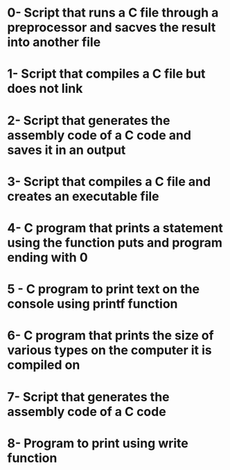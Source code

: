 # 0- Script that runs a C file through a preprocessor and sacves the result into another file
# 1- Script that compiles a C file but does not link
# 2- Script that generates the assembly code of a C code and saves it in an output
# 3- Script that compiles a C file and creates an executable file
# 4- C program that prints a statement using the function puts and program ending with 0
# 5 - C program to print text on the console using printf function
# 6- C program that prints the size of various types on the computer it is compiled on
# 7- Script that generates the assembly code of a C code
# 8- Program to print using write function
